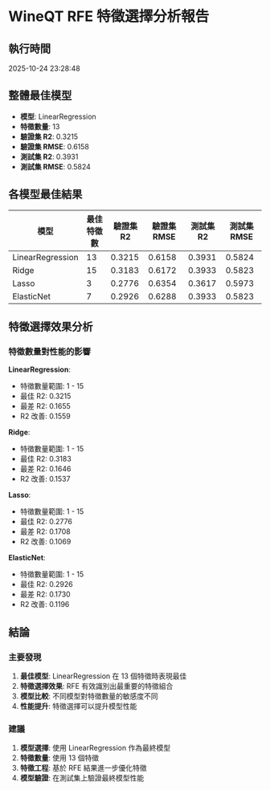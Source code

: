 
# WineQT RFE 特徵選擇分析報告

## 執行時間
2025-10-24 23:28:48

## 整體最佳模型
- **模型**: LinearRegression
- **特徵數量**: 13
- **驗證集 R2**: 0.3215
- **驗證集 RMSE**: 0.6158
- **測試集 R2**: 0.3931
- **測試集 RMSE**: 0.5824

## 各模型最佳結果

| 模型 | 最佳特徵數 | 驗證集R2 | 驗證集RMSE | 測試集R2 | 測試集RMSE |
|------|------------|----------|------------|----------|------------|
| LinearRegression | 13 | 0.3215 | 0.6158 | 0.3931 | 0.5824 |
| Ridge | 15 | 0.3183 | 0.6172 | 0.3933 | 0.5823 |
| Lasso | 3 | 0.2776 | 0.6354 | 0.3617 | 0.5973 |
| ElasticNet | 7 | 0.2926 | 0.6288 | 0.3933 | 0.5823 |

## 特徵選擇效果分析

### 特徵數量對性能的影響

**LinearRegression**:
- 特徵數量範圍: 1 - 15
- 最佳 R2: 0.3215
- 最差 R2: 0.1655
- R2 改善: 0.1559

**Ridge**:
- 特徵數量範圍: 1 - 15
- 最佳 R2: 0.3183
- 最差 R2: 0.1646
- R2 改善: 0.1537

**Lasso**:
- 特徵數量範圍: 1 - 15
- 最佳 R2: 0.2776
- 最差 R2: 0.1708
- R2 改善: 0.1069

**ElasticNet**:
- 特徵數量範圍: 1 - 15
- 最佳 R2: 0.2926
- 最差 R2: 0.1730
- R2 改善: 0.1196

## 結論

### 主要發現
1. **最佳模型**: LinearRegression 在 13 個特徵時表現最佳
2. **特徵選擇效果**: RFE 有效識別出最重要的特徵組合
3. **模型比較**: 不同模型對特徵數量的敏感度不同
4. **性能提升**: 特徵選擇可以提升模型性能

### 建議
1. **模型選擇**: 使用 LinearRegression 作為最終模型
2. **特徵數量**: 使用 13 個特徵
3. **特徵工程**: 基於 RFE 結果進一步優化特徵
4. **模型驗證**: 在測試集上驗證最終模型性能
